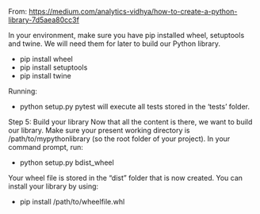 From: https://medium.com/analytics-vidhya/how-to-create-a-python-library-7d5aea80cc3f

In your environment, make sure you have pip installed wheel, setuptools and twine. We will need them for later to build our Python library.
- pip install wheel
- pip install setuptools
- pip install twine


Running:
- python setup.py pytest
will execute all tests stored in the ‘tests’ folder.

Step 5: Build your library
Now that all the content is there, we want to build our library. Make sure your present working directory is /path/to/mypythonlibrary (so the root folder of your project). In your command prompt, run:
- python setup.py bdist_wheel

Your wheel file is stored in the “dist” folder that is now created. You can install your library by using:
- pip install /path/to/wheelfile.whl
